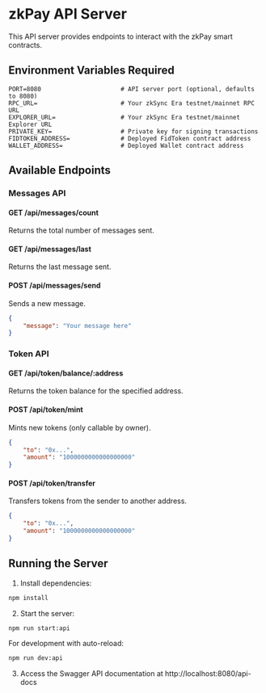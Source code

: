 # zkPay API Server

This API server provides endpoints to interact with the zkPay smart contracts.

## Environment Variables Required

```
PORT=8080                      # API server port (optional, defaults to 8080)
RPC_URL=                       # Your zkSync Era testnet/mainnet RPC URL
EXPLORER_URL=                  # Your zkSync Era testnet/mainnet Explorer URL
PRIVATE_KEY=                   # Private key for signing transactions
FIDTOKEN_ADDRESS=              # Deployed FidToken contract address
WALLET_ADDRESS=                # Deployed Wallet contract address
```

## Available Endpoints

### Messages API

#### GET /api/messages/count
Returns the total number of messages sent.

#### GET /api/messages/last
Returns the last message sent.

#### POST /api/messages/send
Sends a new message.
```json
{
    "message": "Your message here"
}
```

### Token API

#### GET /api/token/balance/:address
Returns the token balance for the specified address.

#### POST /api/token/mint
Mints new tokens (only callable by owner).
```json
{
    "to": "0x...",
    "amount": "1000000000000000000"
}
```

#### POST /api/token/transfer
Transfers tokens from the sender to another address.
```json
{
    "to": "0x...",
    "amount": "1000000000000000000"
}
```

## Running the Server

1. Install dependencies:
```bash
npm install
```

2. Start the server:
```bash
npm run start:api
```

For development with auto-reload:
```bash
npm run dev:api
```

3. Access the Swagger API documentation at http://localhost:8080/api-docs
